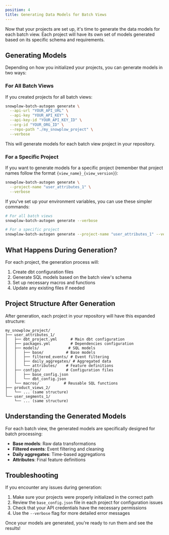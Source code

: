 ```yaml
---
position: 4
title: Generating Data Models for Batch Views
---
```


Now that your projects are set up, it's time to generate the data models for each batch view. Each project will have its own set of models generated based on its specific schema and requirements.

## Generating Models

Depending on how you initialized your projects, you can generate models in two ways:

### For All Batch Views

If you created projects for all batch views:

```bash
snowplow-batch-autogen generate \
  --api-url "YOUR_API_URL" \
  --api-key "YOUR_API_KEY" \
  --api-key-id "YOUR_API_KEY_ID" \
  --org-id "YOUR_ORG_ID" \
  --repo-path "./my_snowplow_project" \
  --verbose
```

This will generate models for each batch view project in your repository.

### For a Specific Project

If you want to generate models for a specific project (remember that project names follow the format `{view_name}_{view_version}`):

```bash
snowplow-batch-autogen generate \
  --project-name "user_attributes_1" \
  --verbose
```

If you've set up your environment variables, you can use these simpler commands:

```bash
# For all batch views
snowplow-batch-autogen generate --verbose

# For a specific project
snowplow-batch-autogen generate --project-name "user_attributes_1" --verbose
```

## What Happens During Generation?

For each project, the generation process will:

1. Create dbt configuration files
2. Generate SQL models based on the batch view's schema
3. Set up necessary macros and functions
4. Update any existing files if needed

## Project Structure After Generation

After generation, each project in your repository will have this expanded structure:

```
my_snowplow_project/
├── user_attributes_1/
│   ├── dbt_project.yml      # Main dbt configuration
│   ├── packages.yml         # Dependencies configuration
│   ├── models/             # SQL models
│   │   ├── base/          # Base models
│   │   ├── filtered_events/ # Event filtering
│   │   ├── daily_aggregates/ # Aggregated data
│   │   └── attributes/    # Feature definitions
│   ├── configs/           # Configuration files
│   │   ├── base_config.json
│   │   └── dbt_config.json
│   └── macros/           # Reusable SQL functions
├── product_views_2/
│   └── ... (same structure)
└── user_segments_1/
    └── ... (same structure)
```

## Understanding the Generated Models

For each batch view, the generated models are specifically designed for batch processing:
- **Base models**: Raw data transformations
- **Filtered events**: Event filtering and cleaning
- **Daily aggregates**: Time-based aggregations
- **Attributes**: Final feature definitions

## Troubleshooting

If you encounter any issues during generation:

1. Make sure your projects were properly initialized in the correct path
2. Review the `base_config.json` file in each project for configuration issues
3. Check that your API credentials have the necessary permissions
4. Use the `--verbose` flag for more detailed error messages

Once your models are generated, you're ready to run them and see the results!